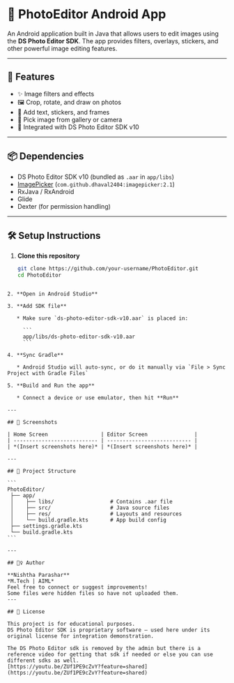 # 📸 PhotoEditor Android App

An Android application built in Java that allows users to edit images using the **DS Photo Editor SDK**. The app provides filters, overlays, stickers, and other powerful image editing features.

---

## 🚀 Features

- ✨ Image filters and effects
- 🖼️ Crop, rotate, and draw on photos
- 🎨 Add text, stickers, and frames
- 📁 Pick image from gallery or camera
- 🧩 Integrated with DS Photo Editor SDK v10

---

## 📦 Dependencies

- DS Photo Editor SDK v10 (bundled as `.aar` in `app/libs`)
- [ImagePicker](https://github.com/Dhaval2404/ImagePicker) (`com.github.dhaval2404:imagepicker:2.1`)
- RxJava / RxAndroid
- Glide
- Dexter (for permission handling)

---

## 🛠️ Setup Instructions

1. **Clone this repository**
   ```bash
   git clone https://github.com/your-username/PhotoEditor.git
   cd PhotoEditor
````

2. **Open in Android Studio**

3. **Add SDK file**

   * Make sure `ds-photo-editor-sdk-v10.aar` is placed in:

     ```
     app/libs/ds-photo-editor-sdk-v10.aar
     ```

4. **Sync Gradle**

   * Android Studio will auto-sync, or do it manually via `File > Sync Project with Gradle Files`

5. **Build and Run the app**

   * Connect a device or use emulator, then hit **Run**

---

## 📸 Screenshots

| Home Screen                 | Editor Screen               |
| --------------------------- | --------------------------- |
| *(Insert screenshots here)* | *(Insert screenshots here)* |

---

## 📂 Project Structure

```
PhotoEditor/
 ├── app/
 │    ├── libs/                  # Contains .aar file
 │    ├── src/                   # Java source files
 │    ├── res/                   # Layouts and resources
 │    └── build.gradle.kts       # App build config
 ├── settings.gradle.kts
 └── build.gradle.kts
```

---

## 🙋‍♀️ Author

**Nishtha Parashar**
*M.Tech | AIML*
Feel free to connect or suggest improvements!
Some files were hidden files so have not uploaded them.
---

## 📄 License

This project is for educational purposes.
DS Photo Editor SDK is proprietary software — used here under its original license for integration demonstration.

The DS Photo Editor sdk is removed by the admin but there is a reference video for getting that sdk if needed or else you can use different sdks as well.
[https://youtu.be/ZUf1PE9cZvY?feature=shared]
(https://youtu.be/ZUf1PE9cZvY?feature=shared)

